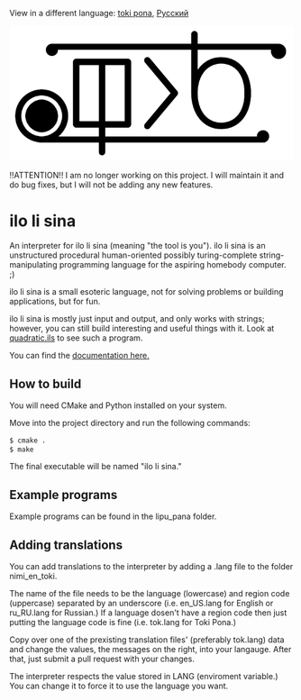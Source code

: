 View in a different language: [toki pona](../README.md "lukin kepeken toki pona"), [Русский](README-ru_RU.md "Смотреть на русском")

![ilo li sina logo](../sitelen-suli.png)

!!ATTENTION!! I am no longer working on this project. I will maintain it and do bug fixes, but I will not be adding any new features.

# **ilo li sina**

An interpreter for ilo li sina (meaning "the tool is you"). ilo li sina is an unstructured procedural human-oriented possibly turing-complete string-manipulating programming language for the aspiring homebody computer. ;)

ilo li sina is a small esoteric language, not for solving problems or building applications, but for fun.

ilo li sina is mostly just input and output, and only works with strings; however, you can still build interesting and useful things with it. Look at [quadratic.ils](../lipu_pana/quadratic.ils "Quadratic solver in ilo li sina") to see such a program.

You can find the [documentation here.](nasin_kepeken-en_US.md "ilo li sina documentation")

## **How to build**

You will need CMake and Python installed on your system.

Move into the project directory and run the following commands:

```console
$ cmake .
$ make
```

The final executable will be named "ilo li sina."

## **Example programs**

Example programs can be found in the lipu_pana folder.

## **Adding translations**

You can add translations to the interpreter by adding a .lang file to the folder nimi_en_toki.

The name of the file needs to be the language (lowercase) and region code (uppercase) separated by an underscore (i.e. en_US.lang for English or ru_RU.lang for Russian.) If a language dosen't have a region code then just putting the language code is fine (i.e. tok.lang for Toki Pona.)

Copy over one of the prexisting translation files' (preferably tok.lang) data and change the values, the messages on the right, into your langauge. After that, just submit a pull request with your changes.

The interpreter respects the value stored in LANG (enviroment variable.) You can change it to force it to use the language you want.
